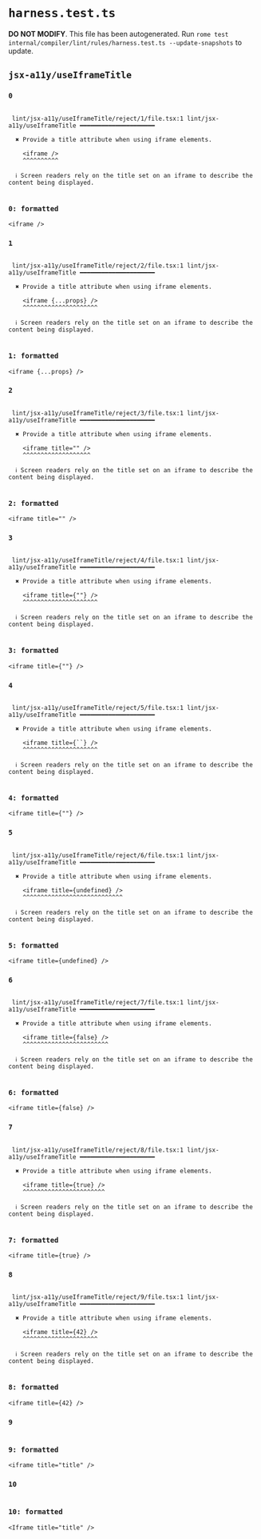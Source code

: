 # `harness.test.ts`

**DO NOT MODIFY**. This file has been autogenerated. Run `rome test internal/compiler/lint/rules/harness.test.ts --update-snapshots` to update.

## `jsx-a11y/useIframeTitle`

### `0`

```

 lint/jsx-a11y/useIframeTitle/reject/1/file.tsx:1 lint/jsx-a11y/useIframeTitle ━━━━━━━━━━━━━━━━━━━━━

  ✖ Provide a title attribute when using iframe elements.

    <iframe />
    ^^^^^^^^^^

  ℹ Screen readers rely on the title set on an iframe to describe the content being displayed.


```

### `0: formatted`

```tsx
<iframe />
```

### `1`

```

 lint/jsx-a11y/useIframeTitle/reject/2/file.tsx:1 lint/jsx-a11y/useIframeTitle ━━━━━━━━━━━━━━━━━━━━━

  ✖ Provide a title attribute when using iframe elements.

    <iframe {...props} />
    ^^^^^^^^^^^^^^^^^^^^^

  ℹ Screen readers rely on the title set on an iframe to describe the content being displayed.


```

### `1: formatted`

```tsx
<iframe {...props} />
```

### `2`

```

 lint/jsx-a11y/useIframeTitle/reject/3/file.tsx:1 lint/jsx-a11y/useIframeTitle ━━━━━━━━━━━━━━━━━━━━━

  ✖ Provide a title attribute when using iframe elements.

    <iframe title="" />
    ^^^^^^^^^^^^^^^^^^^

  ℹ Screen readers rely on the title set on an iframe to describe the content being displayed.


```

### `2: formatted`

```tsx
<iframe title="" />
```

### `3`

```

 lint/jsx-a11y/useIframeTitle/reject/4/file.tsx:1 lint/jsx-a11y/useIframeTitle ━━━━━━━━━━━━━━━━━━━━━

  ✖ Provide a title attribute when using iframe elements.

    <iframe title={""} />
    ^^^^^^^^^^^^^^^^^^^^^

  ℹ Screen readers rely on the title set on an iframe to describe the content being displayed.


```

### `3: formatted`

```tsx
<iframe title={""} />
```

### `4`

```

 lint/jsx-a11y/useIframeTitle/reject/5/file.tsx:1 lint/jsx-a11y/useIframeTitle ━━━━━━━━━━━━━━━━━━━━━

  ✖ Provide a title attribute when using iframe elements.

    <iframe title={``} />
    ^^^^^^^^^^^^^^^^^^^^^

  ℹ Screen readers rely on the title set on an iframe to describe the content being displayed.


```

### `4: formatted`

```tsx
<iframe title={""} />
```

### `5`

```

 lint/jsx-a11y/useIframeTitle/reject/6/file.tsx:1 lint/jsx-a11y/useIframeTitle ━━━━━━━━━━━━━━━━━━━━━

  ✖ Provide a title attribute when using iframe elements.

    <iframe title={undefined} />
    ^^^^^^^^^^^^^^^^^^^^^^^^^^^^

  ℹ Screen readers rely on the title set on an iframe to describe the content being displayed.


```

### `5: formatted`

```tsx
<iframe title={undefined} />
```

### `6`

```

 lint/jsx-a11y/useIframeTitle/reject/7/file.tsx:1 lint/jsx-a11y/useIframeTitle ━━━━━━━━━━━━━━━━━━━━━

  ✖ Provide a title attribute when using iframe elements.

    <iframe title={false} />
    ^^^^^^^^^^^^^^^^^^^^^^^^

  ℹ Screen readers rely on the title set on an iframe to describe the content being displayed.


```

### `6: formatted`

```tsx
<iframe title={false} />
```

### `7`

```

 lint/jsx-a11y/useIframeTitle/reject/8/file.tsx:1 lint/jsx-a11y/useIframeTitle ━━━━━━━━━━━━━━━━━━━━━

  ✖ Provide a title attribute when using iframe elements.

    <iframe title={true} />
    ^^^^^^^^^^^^^^^^^^^^^^^

  ℹ Screen readers rely on the title set on an iframe to describe the content being displayed.


```

### `7: formatted`

```tsx
<iframe title={true} />
```

### `8`

```

 lint/jsx-a11y/useIframeTitle/reject/9/file.tsx:1 lint/jsx-a11y/useIframeTitle ━━━━━━━━━━━━━━━━━━━━━

  ✖ Provide a title attribute when using iframe elements.

    <iframe title={42} />
    ^^^^^^^^^^^^^^^^^^^^^

  ℹ Screen readers rely on the title set on an iframe to describe the content being displayed.


```

### `8: formatted`

```tsx
<iframe title={42} />
```

### `9`

```

```

### `9: formatted`

```tsx
<iframe title="title" />
```

### `10`

```

```

### `10: formatted`

```tsx
<Iframe title="title" />
```
